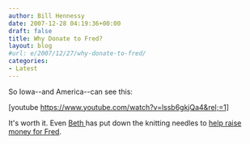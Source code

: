 ```yaml
---
author: Bill Hennessy
date: 2007-12-28 04:19:36+00:00
draft: false
title: Why Donate to Fred?
layout: blog
#url: e/2007/12/27/why-donate-to-fred/
categories:
- Latest
---
```


So Iowa--and America--can see this:

[youtube https://www.youtube.com/watch?v=lssb6gkjQa4&rel;=1]

It's worth it.  Even [Beth ](https://bamapachyderm.com/archives/2007/12/27/help-fred-thompson-get-this-ad-on-the-air/)has put down the knitting needles to [help raise money for Fred](https://www.fred08.com/contribute.aspx?RefererID=4987be96-4295-4dda-be05-236f28ab766f).
